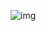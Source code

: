 ![img](https://docs.google.com/drawings/d/e/2PACX-1vTpbI12ggXJq5NBRr97C2O9apN0Cop7Mj42SgjiHHqnijrlJLxSCYP9bF_tEU8AV2X4jIb1zY0OZaV4/pub?w=1433&h=888)
